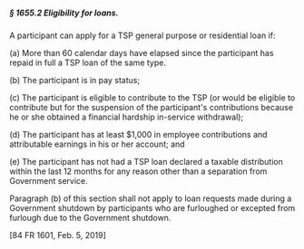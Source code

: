 ##### § 1655.2 Eligibility for loans. #####

A participant can apply for a TSP general purpose or residential loan if:

(a) More than 60 calendar days have elapsed since the participant has repaid in full a TSP loan of the same type.

(b) The participant is in pay status;

(c) The participant is eligible to contribute to the TSP (or would be eligible to contribute but for the suspension of the participant's contributions because he or she obtained a financial hardship in-service withdrawal);

(d) The participant has at least $1,000 in employee contributions and attributable earnings in his or her account; and

(e) The participant has not had a TSP loan declared a taxable distribution within the last 12 months for any reason other than a separation from Government service.

Paragraph (b) of this section shall not apply to loan requests made during a Government shutdown by participants who are furloughed or excepted from furlough due to the Government shutdown.

[84 FR 1601, Feb. 5, 2019]